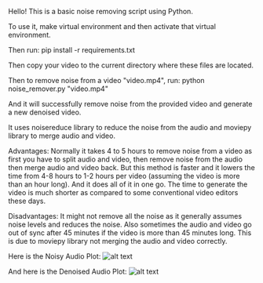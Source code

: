 Hello! This is a basic noise removing script using Python. 

To use it, make virtual environment and then activate that virtual environment.

Then run:
  pip install -r requirements.txt

Then copy your video to the current directory where these files are located.

Then to remove noise from a video "video.mp4", run:
  python noise_remover.py "video.mp4"

And it will successfully remove noise from the provided video and generate a new denoised video.

It uses noisereduce library to reduce the noise from the audio and moviepy library to merge audio and video.

Advantages: Normally it takes 4 to 5 hours to remove noise from a video as first you have to split audio and video, 
then remove noise from the audio then merge audio and video back. But this method is faster and it lowers the time from 4-8 hours to 1-2 hours per video
(assuming the video is more than an hour long). And it does all of it in one go. The time to generate the video is much shorter as compared to some conventional video editors these days.

Disadvantages: It might not remove all the noise as it generally assumes noise levels and reduces the noise. Also sometimes the audio and video go out of sync after 45 minutes if the video
is more than 45 minutes long. This is due to moviepy library not merging the audio and video correctly.

Here is the Noisy Audio Plot:
![alt text](https://github.com/WaqarAnwar/Audio_Noise_Remover_from_Video-Python/blob/main/NoisyAudioPlot.PNG?raw=true)

And here is the Denoised Audio Plot:
![alt text](https://github.com/WaqarAnwar/Audio_Noise_Remover_from_Video-Python/blob/main/DenoisedAudioPlot.PNG?raw=true)
